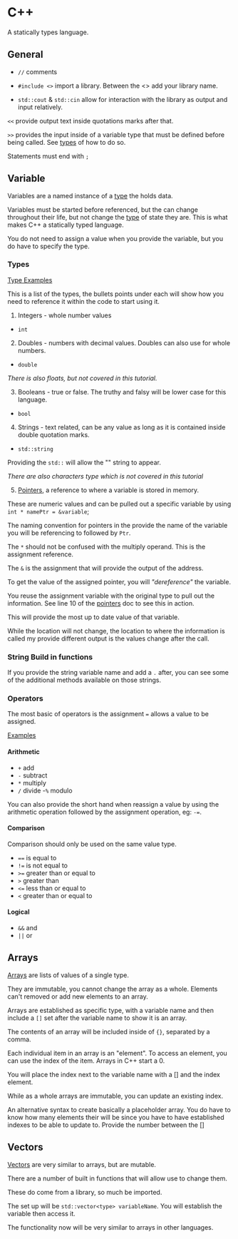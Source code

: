 # C++

A statically types language.

## General

- `//` comments

- `#include <>` import a library. Between the <> add your library name.

- `std::cout` & `std::cin` allow for interaction with the library as  output and input relatively.

`<<` provide output text inside quotations marks after that.

`>>` provides the input inside of a variable type that must be defined before being called. See [types](./Notes.md/#types) of how to do so.

Statements must end with `;`

## Variable

Variables are a named instance of a [type](./Notes.md/#types) the holds data.

Variables must be started before referenced, but the can change throughout their life, but not change the [type](./Notes.md/#types) of state they are. This is what makes C++ a statically typed language.

You do not need to assign a value when you provide the variable, but you do have to specify the type.

### Types

[Type Examples](./types.cpp)

This is a list of the types, the bullets points under each will show how you need to reference it within the code to start using it.

1. Integers - whole number values

- `int`

2. Doubles - numbers with decimal values. Doubles can also use for whole numbers.

- `double`

*There is also floats, but not covered in this tutorial.*

3. Booleans - true or false. The truthy and falsy will be lower case for this language.

- `bool`

4. Strings - text related, can be any value as long as it is contained inside double quotation marks.

- `std::string`

Providing the `std::` will allow the "" string to appear.

*There are also characters type which is not covered in this tutorial*

5. [Pointers](./pointers.cpp), a reference to where a variable is stored in memory.

These are numeric values and can be pulled out a specific variable by using `int * namePtr = &variable`;

The naming convention for pointers in the provide the name of the variable you will be referencing to followed by `Ptr`.

The `*` should not be confused with the multiply operand. This is the assignment reference.

The `&` is the assignment that will provide the output of the address.

To get the value of the assigned pointer, you will *"dereference"* the variable.

You reuse the assignment variable with the original type to pull out the information. See line 10 of the [pointers](./pointers.cpp) doc to see this in action.

This will provide the most up to date value of that variable.

While the location will not change, the location to where the information is called my provide different output is the values change after the call.

### String Build in functions

If you provide the string variable name and add a `.` after, you can see some of the additional methods available on those strings.

### Operators

The most basic of operators is the assignment `=` allows a value to be assigned.

[Examples](./operators.cpp)

#### Arithmetic

- `+`  add
- `-`  subtract
- `*`  multiply
- `/`  divide
-`%`   modulo

You can also provide the short hand when reassign a value by using the arithmetic operation followed by the assignment operation, eg: `-=`.

#### Comparison

Comparison should only be used on the same value type.

- `==` is equal to
- `!=` is not equal to
- `>=` greater than or equal to
- `>`  greater than
- `<=` less than or equal to 
- `<`  greater than or equal to

#### Logical

- `&&` and
- `||` or


## Arrays

[Arrays](./arrays.cpp) are lists of values of a single type. 

They are immutable, you cannot change the array as a whole. Elements can't removed or add new elements to an array. 

Arrays are established as specific type, with a variable name and then include a `[]` set after the variable name to show it is an array. 

The contents of an array will be included inside of `{}`, separated by a comma.  

Each individual item in an array is an "element". To access an element, you can use the index of the item. Arrays in C++ start a 0.

You will place the index next to the variable name with a [] and the index element.

While as a whole arrays are immutable, you can update an existing index.

An alternative syntax to create basically a placeholder array. You do have to know how many elements their will be since you have to have established indexes to be able to update to. Provide the number between the []

## Vectors

[Vectors](./vectors.cpp) are very similar to arrays, but are mutable. 

There are a number of built in functions that will allow use to change them. 

These do come from a library, so much be imported.

The set up will be `std::vector<type> variableName`. You will establish the variable then access it. 

The functionality now will be very similar to arrays in other languages.
